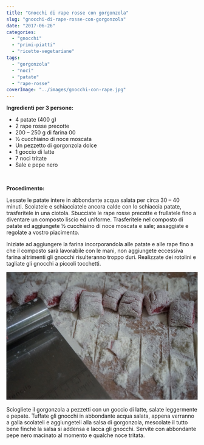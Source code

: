 ```yaml
---
title: "Gnocchi di rape rosse con gorgonzola"
slug: "gnocchi-di-rape-rosse-con-gorgonzola"
date: "2017-06-26"
categories: 
  - "gnocchi"
  - "primi-piatti"
  - "ricette-vegetariane"
tags: 
  - "gorgonzola"
  - "noci"
  - "patate"
  - "rape-rosse"
coverImage: "../images/gnocchi-con-rape.jpg"
---
```


**Ingredienti per 3 persone:**

- 4 patate (400 g)
- 2 rape rosse precotte
- 200 – 250 g di farina 00
- ½ cucchiaino di noce moscata
- Un pezzetto di gorgonzola dolce
- 1 goccio di latte
- 7 noci tritate
- Sale e pepe nero

 

**Procedimento:**

Lessate le patate intere in abbondante acqua salata per circa 30 – 40 minuti. Scolatele e schiacciatele ancora calde con lo schiaccia patate, trasferitele in una ciotola. Sbucciate le rape rosse precotte e frullatele fino a diventare un composto liscio ed uniforme. Trasferitele nel composto di patate ed aggiungete ½ cucchiaino di noce moscata e sale; assaggiate e regolate a vostro piacimento.

Iniziate ad aggiungere la farina incorporandola alle patate e alle rape fino a che il composto sarà lavorabile con le mani, non aggiungete eccessiva farina altrimenti gli gnocchi risulteranno troppo duri. Realizzate dei rotolini e tagliate gli gnocchi a piccoli tocchetti.

![gnocchi-con-rape](../images/gnocchi-con-rape1.jpg)

Sciogliete il gorgonzola a pezzetti con un goccio di latte, salate leggermente e pepate. Tuffate gli gnocchi in abbondante acqua salata, appena verranno a galla scolateli e aggiungeteli alla salsa di gorgonzola, mescolate il tutto bene finché la salsa si addensa e lacca gli gnocchi. Servite con abbondante pepe nero macinato al momento e qualche noce tritata.

